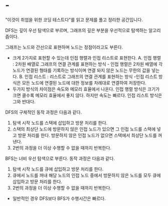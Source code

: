 # -

"이것이 취업을 위한 코딩 테스트다"를 읽고 문제를 풀고 정리한 공간입니다.

DFS는 깊이 우선 탐색으로 부르며, 그래프의 깊은 부분을 우선적으로 탐색하는 알고리즘이다.

그래프는 노드와 간선으로 표현하며 노드는 정점이라고도 부른다.

- 크게 2가지로 표현할 수 있는데 인접 행렬과 인접 리스트로 표현한다.
  A. 인접 행렬 : 2차원 배열로 그래프의 연결 관계를 표현하는 방식 - 인접 행렬은 2차원 배열에 각 노드가 연결된 형태를 기록하는 방식이며 연결 돠지 않은 노드는 무한의 값을 넣는다.
  B. 인접 리스트 : 리스트로 그래프의 연결 관계를 표현하는 방식 -인접 리스트 방식은 모든 노드에 연결된 노드에 대한 정보를 차례대로 연결하여 저장한다.
- 두가지 방식의 차이점은 속도와 메모리 효율에서 나온다. 인접 행렬 방식은 크기가 크면 클수록 메모리 효율에서 좋지 않다. 하지만 속도는 빠르다. 인접 리스트 방식은 그와 반대다.

DFS의 구체적인 동작 과정은 다음과 같다.

1. 탐색 시작 노드를 스택에 삽입하고 방문 처리를 한다.
2. 스택의 최상단 노드에 방문하지 않은 인접 노드가 있으면 그 인접 노드를 스택에 넣고 방문 처리를 한다. 방문하지 않은 인접 노드가 없으면 스택에서 최상단 노드를 꺼낸다.
3. 2번의 과정을 더 이상 수행할 수 없을 때까지 반복한다.

BFS는 너비 우선 탐색으로 부른다. 동작 과정은 다음과 같다.

1. 탐색 시작 노드를 큐에 삽입하고 방문 처리를 한다.
2. 큐에서 노드를 꺼내 해당 노드의 인접 노드 중에서 방문하지 않은 노드를 모두 큐에 삽입하고 방문 처리를 한다.
3. 2번의 과정을 더 이상 수행할 수 없을 때까지 반복한다.

- 일반적인 경우 DFS보다 BFS가 수행시간은 빠르다.
